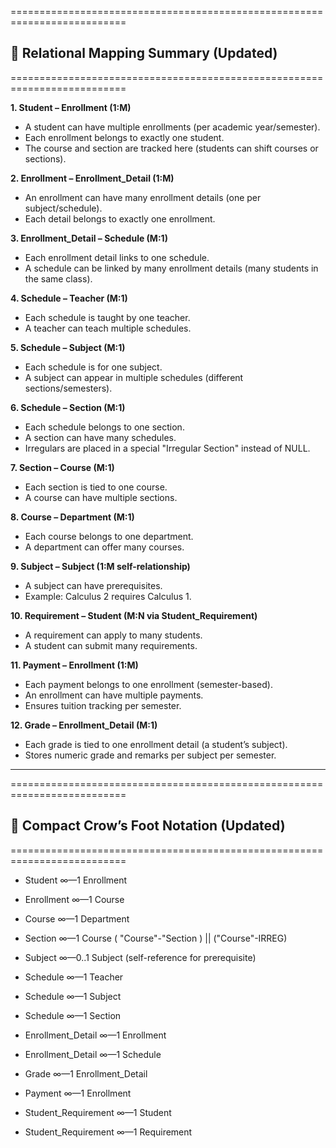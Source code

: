 ==========================================================================
## 📌 Relational Mapping Summary (Updated)
==========================================================================

**1. Student – Enrollment (1:M)**
   - A student can have multiple enrollments (per academic year/semester).
   - Each enrollment belongs to exactly one student.
   - The course and section are tracked here (students can shift courses or sections).

**2. Enrollment – Enrollment_Detail (1:M)**
   - An enrollment can have many enrollment details (one per subject/schedule).
   - Each detail belongs to exactly one enrollment.

**3. Enrollment_Detail – Schedule (M:1)**
   - Each enrollment detail links to one schedule.
   - A schedule can be linked by many enrollment details (many students in the same class).

**4. Schedule – Teacher (M:1)**
   - Each schedule is taught by one teacher.
   - A teacher can teach multiple schedules.

**5. Schedule – Subject (M:1)**
   - Each schedule is for one subject.
   - A subject can appear in multiple schedules (different sections/semesters).

**6. Schedule – Section (M:1)**
   - Each schedule belongs to one section.
   - A section can have many schedules.
   - Irregulars are placed in a special "Irregular Section" instead of NULL.

**7. Section – Course (M:1)**
   - Each section is tied to one course.
   - A course can have multiple sections.

**8. Course – Department (M:1)**
   - Each course belongs to one department.
   - A department can offer many courses.

**9. Subject – Subject (1:M self-relationship)**
   - A subject can have prerequisites.
   - Example: Calculus 2 requires Calculus 1.

**10. Requirement – Student (M:N via Student_Requirement)**
   - A requirement can apply to many students.
   - A student can submit many requirements.

**11. Payment – Enrollment (1:M)**
   - Each payment belongs to one enrollment (semester-based).
   - An enrollment can have multiple payments.
   - Ensures tuition tracking per semester.

**12. Grade – Enrollment_Detail (M:1)**
   - Each grade is tied to one enrollment detail (a student’s subject).
   - Stores numeric grade and remarks per subject per semester.

---

==========================================================================
## 📝 Compact Crow’s Foot Notation (Updated)
==========================================================================


- Student              ∞—1   Enrollment
- Enrollment           ∞—1   Course
- Course               ∞—1   Department
- Section              ∞—1   Course		( "Course"-"Section ) || ("Course"-IRREG)
- Subject              ∞—0..1 Subject		(self-reference for prerequisite)

- Schedule             ∞—1   Teacher
- Schedule             ∞—1   Subject
- Schedule             ∞—1   Section

- Enrollment_Detail    ∞—1   Enrollment
- Enrollment_Detail    ∞—1   Schedule

- Grade                ∞—1   Enrollment_Detail

- Payment              ∞—1   Enrollment

- Student_Requirement  ∞—1   Student
- Student_Requirement  ∞—1   Requirement

